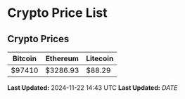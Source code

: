 # Crypto Price List

## Crypto Prices
| Bitcoin | Ethereum | Litecoin |
| ------- | -------- | -------- |
| $97410 | $3286.93 | $88.29 |
**Last Updated:** 2024-11-22 14:43 UTC
**Last Updated:** $DATE$
